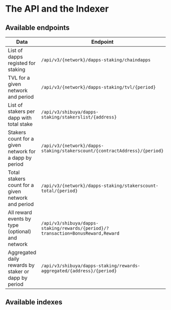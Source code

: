# The API and the Indexer

## Available endpoints

| Data | Endpoint |
|------|----------|
| List of dapps registed for staking | `/api/v3/{network}/dapps-staking/chaindapps` |
| TVL for a given network and period | `/api/v3/{network}/dapps-staking/tvl/{period}` |
| List of stakers per dapp with total stake | `/api/v3/shibuya/dapps-staking/stakerslist/{address}` |
| Stakers count for a given network for a dapp by period | `/api/v3/{network}/dapps-staking/stakerscount/{contractAddress}/{period}` |
| Total stakers count for a given network and period | `/api/v3/{network}/dapps-staking/stakerscount-total/{period}` |
| All reward events by type (optional) and network | `/api/v3/shibuya/dapps-staking/rewards/{period}/?transaction=BonusReward,Reward` |
| Aggregated daily rewards by staker or dapp by period |  `/api/v3/shibuya/dapps-staking/rewards-aggregated/{address}/{period}`|

## Available indexes
